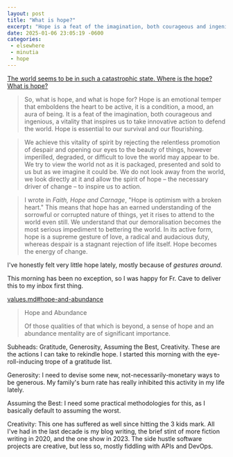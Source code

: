 ```yaml
---
layout: post
title: "What is hope?"
excerpt: "Hope is a feat of the imagination, both courageous and ingenious, a vitality that inspires us to take innovative action to defend the world. Hope is essential to our survival and our flourishing."
date: 2025-01-06 23:05:19 -0600
categories: 
 - elsewhere
 - minutia
 - hope
---
```


[The world seems to be in such a catastrophic state. Where is the hope? What is hope?](https://www.theredhandfiles.com/where-is-the-hope-what-is-hope/)

> So, what is hope, and what is hope for? Hope is an emotional temper that emboldens the heart to be active, it is a condition, a mood, an aura of being. It is a feat of the imagination, both courageous and ingenious, a vitality that inspires us to take innovative action to defend the world. Hope is essential to our survival and our flourishing.

> We achieve this vitality of spirit by rejecting the relentless promotion of despair and opening our eyes to the beauty of things, however imperilled, degraded, or difficult to love the world may appear to be. We try to view the world not as it is packaged, presented and sold to us but as we imagine it could be. We do not look away from the world, we look directly at it and allow the spirit of hope – the necessary driver of change – to inspire us to action.

> I wrote in _Faith, Hope and Carnage_, "Hope is optimism with a broken heart." This means that hope has an earned understanding of the sorrowful or corrupted nature of things, yet it rises to attend to the world even still. We understand that our demoralisation becomes the most serious impediment to bettering the world. In its active form, hope is a supreme gesture of love, a radical and audacious duty, whereas despair is a stagnant rejection of life itself. Hope becomes the energy of change.

I've honestly felt very little hope lately, mostly because of *gestures around*.

This morning has been no exception, so I was happy for Fr. Cave to deliver this to my inbox first thing.

[values.md#hope-and-abundance](https://github.com/dealingwith/values/blob/main/values.md#hope-and-abundance)

> Hope and Abundance
> 
> Of those qualities of that which is beyond, a sense of hope and an abundance mentality are of significant importance.

Subheads: Gratitude, Generosity, Assuming the Best, Creativity. These are the actions I can take to rekindle hope. I started this morning with the eye-roll-inducing trope of a gratitude list.

Generosity: I need to devise some new, not-necessarily-monetary ways to be generous. My family's burn rate has really inhibited this activity in my life lately.

Assuming the Best: I need some practical methodologies for this, as I basically default to assuming the worst.

Creativity: This one has suffered as well since hitting the 3 kids mark. All I've had in the last decade is my blog writing, the brief stint of more fiction writing in 2020, and the one show in 2023. The side hustle software projects are creative, but less so, mostly fiddling with APIs and DevOps.
